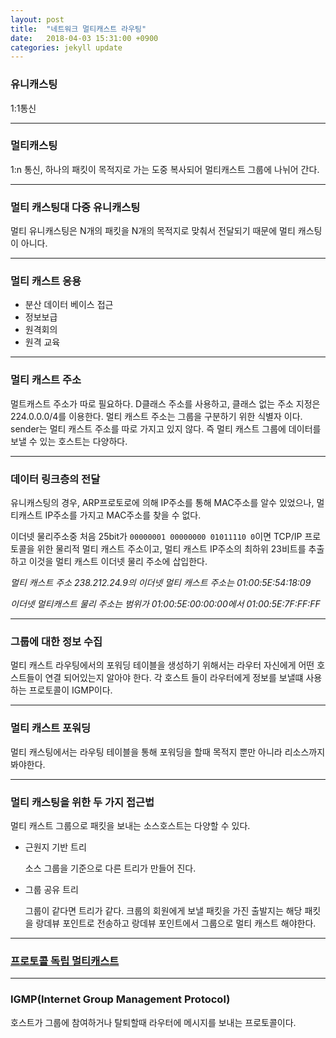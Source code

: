```yaml
---
layout: post
title:  "네트워크 멀티캐스트 라우팅"
date:   2018-04-03 15:31:00 +0900
categories: jekyll update
---
```

### 유니캐스팅

1:1통신

-----
### 멀티캐스팅

1:n 통신, 하나의 패킷이 목적지로 가는 도중 복사되어 멀티캐스트 그룹에 나뉘어 간다.

----
### 멀티 캐스팅대 다중 유니캐스팅
멀티 유니캐스팅은 N개의 패킷을 N개의 목적지로 맞춰서 전달되기 때문에 멀티 캐스팅이 아니다.

---
### 멀티 캐스트 응용

* 분산 데이터 베이스 접근
* 정보보급
* 원격회의
* 원격 교육

---
### 멀티 캐스트 주소

멀트캐스트 주소가 따로 필요하다. D클래스 주소를 사용하고, 클래스 없는 주소 지정은 224.0.0.0/4를 이용한다. 멀티 캐스트 주소는 그룹을 구분하기 위한 식별자 이다. sender는 멀티 캐스트 주소를 따로 가지고 있지 않다. 즉 멀티 캐스트 그룹에 데이터를 보낼 수 있는 호스트는 다양하다.

---
### 데이터 링크층의 전달

유니캐스팅의 경우, ARP프로토로에 의해 IP주소를 통해 MAC주소를 알수 있었으나, 멀티캐스트 IP주소를 가지고 MAC주소를 찾을 수 없다.

이더넷 물리주소중 처음 25bit가 `00000001 00000000 01011110 0`이면 TCP/IP 프로토콜을 위한 물리적 멀티 캐스트 주소이고, 멀티 캐스트 IP주소의 최하위 23비트를 추출하고 이것을 멀티 캐스트 이더넷 물리 주소에 삽입한다.

_멀티 캐스트 주소 238.212.24.9의 이더넷 멀티 캐스트 주소는 01:00:5E:54:18:09_

_이더넷 멀티캐스트 물리 주소는 범위가 01:00:5E:00:00:00에서 01:00:5E:7F:FF:FF_

---
### 그룹에 대한 정보 수집
멀티 캐스트 라우팅에서의 포워딩 테이블을 생성하기 위해서는 라우터 자신에게 어떤 호스트들이 연결 되어있는지 알아야 한다. 각 호스트 들이 라우터에게 정보를 보낼떄 사용하는 프로토콜이 IGMP이다.

---
### 멀티 캐스트 포워딩

멀티 캐스팅에서는 라우팅 테이블을 통해 포워딩을 할때 목적지 뿐만 아니라 리소스까지 봐야한다.

---
### 멀티 캐스팅을 위한 두 가지 접근법

멀티 캐스트 그룹으로 패킷을 보내는 소스호스트는 다양할 수 있다.

- 근원지 기반 트리

  소스 그룹을 기준으로 다른 트리가 만들어 진다.

- 그룹 공유 트리

  그룹이 같다면 트리가 같다. 크룹의 회원에게 보낼 패킷을 가진 출발지는 해당 패킷을 랑데뷰 포인트로 전송하고 랑데뷰 포인트에서 그룹으로 멀티 캐스트 해야한다.

---

### [프로토콜 독립 멀티캐스트](http://www.ktword.co.kr/abbr_view.php?m_temp1=2467)

---

### IGMP(Internet Group Management Protocol)

호스트가 그룹에 참여하거나 탈퇴할때 라우터에 메시지를 보내는 프로토콜이다.
